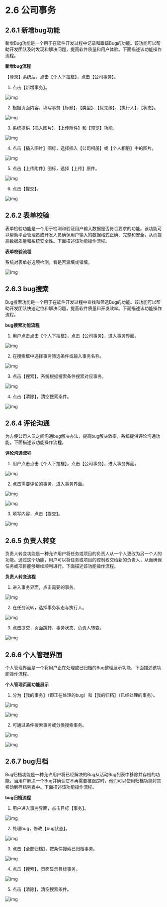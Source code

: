 # **2.6 公司事务**

## **2.6.1 新增bug功能**

新增Bug功能是一个用于在软件开发过程中记录和跟踪Bug的功能。该功能可以帮助开发团队及时发现和解决问题，提高软件质量和用户体验。下面描述该功能操作流程。

 

**新增bug流程**

【登录】系统后，点击【个人下拉框】，点击【公司事务】。

1. 点击【新增事务】。

![img](../public/asstes/wps106.jpg) 

2. 根据页面内容，填写事务【标题】、【类型】、【优先级】、【执行人】、【状态】。

![img](../public/asstes/wps107.jpg) 

3. 系统提供【插入图片】、【上传附件】和【预览】功能。

![img](../public/asstes/wps108.jpg) 

4. 点击【插入图片】图标，选择插入【公司相册】或【个人相册】中的图片。

![img](../public/asstes/wps109.jpg) 

5. 点击【上传附件】图标，选择【上传】原件。

![img](../public/asstes/wps110.jpg) 

6. 点击【提交】。

![img](../public/asstes/wps111.jpg) 

 

 

 

 

 

 

 

## **2.6.2 表单校验**

表单检验功能是一个用于检测和验证用户输入数据是否符合要求的功能。该功能可以帮助平台管理员或开发人员确保用户输入的数据格式正确、完整和安全，从而提高数据质量和系统安全性。下面描述该功能操作流程。

 

**表单校验流程**

系统对表单必选项检测，看是否漏填或错填。

![img](../public/asstes/wps112.jpg) 

 

 

 

 

 

 

 

 

 

 

 

## **2.6.3 bug搜索**

Bug搜索功能是一个用于在软件开发过程中查找和筛选Bug的功能。该功能可以帮助开发团队快速定位和解决问题，提高软件质量和开发效率。下面描述该功能操作流程。

 

**bug搜索功能流程**

1. 用户点击点击【个人下拉框】，点击【公司事务】，进入事务界面。

![img](../public/asstes/wps113.jpg) 

2. 在搜索框中选择事务筛选条件或输入事务名称。

![img](../public/asstes/wps114.jpg) 

3. 点击【搜索】，系统根据搜索条件搜索对应事务。

![img](../public/asstes/wps115.jpg) 

4. 点击【清除】，清空搜索条件。

![img](../public/asstes/wps116.jpg) 

 

 

 

 

 

 

 

 

 

## **2.6.4 评论沟通**

为方便公司人员之间沟通bug解决办法，提高bug解决效率，系统提供评论沟通功能，下面描述该功能操作流程。

 

**评论沟通流程**

1. 用户点击点击【个人下拉框】，点击【公司事务】，进入事务界面。

![img](../public/asstes/wps117.jpg) 

2. 点击需要评论的事务，进入事务界面。

![img](../public/asstes/wps118.jpg) 

![img](../public/asstes/wps119.jpg) 

3. 填写内容，点击【提交】。

![img](../public/asstes/wps120.jpg) 

 

 

 

 

 

 

 

 

## **2.6.5 负责人转变**

负责人转变功能是一种允许用户将任务或项目的负责人从一个人更改为另一个人的功能。通过这个功能，用户可以将任务或项目的控制权交给新的负责人，从而确保任务或项目能够继续顺利进行。下面描述该功能操作流程。

 

**负责人转变流程**

1. 进入事务界面，点击需要的事务。

![img](../public/asstes/wps121.jpg) 

2. 在任务流转，选择事务状态与执行人。

![img](../public/asstes/wps122.jpg) 

3. 点击提交，页面跳转，事务状态、负责人转变。

![img](../public/asstes/wps123.jpg) 

 

 

 

 

## **2.6.6 个人管理界面**

个人管理界面是一个将用户正在处理或已归档的Bug整理展示功能，下面描述该功能操作流程。

 

**个人管理页面功能展示**

1. 分为【我的事务】（即正在处理的bug）和【我的归档】（已经处理的事务）。

![img](../public/asstes/wps124.jpg) 

![img](../public/asstes/wps125.jpg) 

2. 可通过条件搜索事务或分类搜索事务。

![img](../public/asstes/wps126.jpg) 

![img](../public/asstes/wps127.jpg) 

## **2.6.7 bug归档**

Bug归档功能是一种允许用户将已经解决的Bug从活动Bug列表中移除并存档的功能。当用户解决一个Bug并确认它不再需要被跟踪时，他们可以使用归档功能将其移动到存档列表中。下面描述该功能操作流程。

 

**bug归档流程**

1. 用户进入事务界面，点击目标【事务】。

![img](../public/asstes/wps128.jpg) 

2. 处理bug，修改【bug状态】。

![img](../public/asstes/wps129.jpg) 

3. 点击【全部归档】，按条件搜索已归档事务。

![img](../public/asstes/wps130.jpg) 

4. 点击【搜索】，页面显示目标事务。

![img](../public/asstes/wps131.jpg) 

5. 点击【清除】，清空搜索条件。

![img](../public/asstes/wps132.jpg) 
